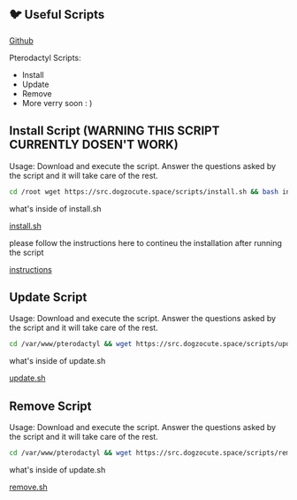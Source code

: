 ## 🐦 Useful Scripts
[Github](https://github.com/Dogzocute-D-e-v/Dogzocute-Core)

Pterodactyl Scripts:
- Install
- Update
- Remove
- More verry soon : )

## Install Script (WARNING THIS SCRIPT CURRENTLY DOSEN'T WORK)
Usage:
Download and execute the script. Answer the questions asked by the script and it will take care of the rest.

```bash
cd /root wget https://src.dogzocute.space/scripts/install.sh && bash install.sh
```
what's inside of install.sh

[install.sh](https://github.com/Dogzocute-D-e-v/useful-scripts/blob/main/scripts/install.sh)

please follow the instructions here to contineu the installation after running the script

[instructions](https://github.com/Dogzocute-D-e-v/useful-scripts/blob/main/tutorials/install.md)

## Update Script
Usage:
Download and execute the script. Answer the questions asked by the script and it will take care of the rest.

```bash
cd /var/www/pterodactyl && wget https://src.dogzocute.space/scripts/update.sh && bash update.sh
```

what's inside of update.sh

[update.sh](https://github.com/Dogzocute-D-e-v/useful-scripts/blob/main/scripts/update.sh)

## Remove Script
Usage:
Download and execute the script. Answer the questions asked by the script and it will take care of the rest.

```bash
cd /var/www/pterodactyl && wget https://src.dogzocute.space/scripts/remove.sh && bash remove.sh
```

what's inside of update.sh

[remove.sh](https://github.com/Dogzocute-D-e-v/useful-scripts/blob/main/scripts/remove.sh)
